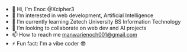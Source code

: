 - 👋 Hi, I’m Enoc @Xcipher3
- 👀 I’m interested in web development, Artificial Intelligence 
- 🌱 I’m currently learning Zetech University BS Information Technology 
- 💞️ I’m looking to collaborate on web dev and AI projects
- 📫 How to reach me manwarienoch001@gmail.com
- ⚡ Fun fact: I'm a vibe coder 😎 

<!---
Xcipher3/Xcipher3 is a ✨ special ✨ repository because its `README.md` (this file) appears on your GitHub profile.
You can click the Preview link to take a look at your changes.
--->
